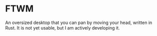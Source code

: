 # FTWM

An oversized desktop that you can pan by moving your head, written in Rust. It is not yet usable, but I am actively developing it.
